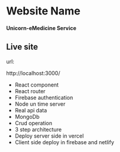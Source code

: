 <h1>Website Name</h1>
<h4>Unicorn-eMedicine Service</h4>

## Live site
<p>url:</p> <a>http://localhost:3000/</a>

<ul>
<li>React component</li>
<li>React router</li>
<li>Firebase authentication</li>
<li>Node un time server</li>
<li>Real api data</li>
<li>MongoDb</li>
<li>Crud operation</li>
<li>3 step architecture</li>
<li>Deploy server side in vercel</li>
<li>Client side deploy in firebase and netlify</li>
</ul>

